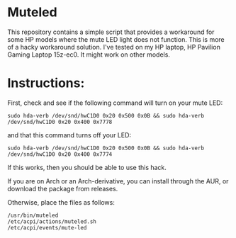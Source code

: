 # Muteled

This repository contains a simple script that provides a workaround for some HP models where the mute LED light does not function. This is more of a hacky workaround solution. I've tested on my HP laptop, HP Pavilion Gaming Laptop 15z-ec0. It might work on other models. 

# Instructions:

First, check and see if the following command will turn on your mute LED:
```
sudo hda-verb /dev/snd/hwC1D0 0x20 0x500 0x0B && sudo hda-verb /dev/snd/hwC1D0 0x20 0x400 0x7778
```
and that this command turns off your LED:
```
sudo hda-verb /dev/snd/hwC1D0 0x20 0x500 0x0B && sudo hda-verb /dev/snd/hwC1D0 0x20 0x400 0x7774
```

If this works, then you should be able to use this hack.

If you are on Arch or an Arch-derivative, you can install through the AUR, or download the package from releases.

Otherwise, place the files as follows:
```
/usr/bin/muteled
/etc/acpi/actions/muteled.sh
/etc/acpi/events/mute-led
```
